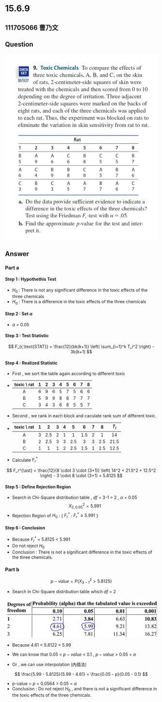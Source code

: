 # 15.6.9

## 111705066 曹乃文

## Question
![images](https://github.com/HWTeng-Course/202402-Statistics/blob/main/Images/15.6.9.jpg)

## Answer

### Part a
#### Step  1 :  Hypothethis Test
- $H_0$ : There is not any significant difference in the toxic effects of the three chemicals
- $H_a$ : There is a difference in the toxic effects of the three chemicals
#### Step  2 :  Set $\alpha$
- $\alpha$ = 0.05 
#### Step  3 :  Test Statistic

$$
F_{r,\text{STAT}} = \frac{12}{bk(k+1)} \left( \sum_{i=1}^k T_i^2 \right) - 3b(k+1)
$$

#### Step  4 :  Realized Statistic
- First , we sort the table again according to different toxic
- |  toxic \ rat |  1  |  2  |  3  |  4  |  5  |  6  |  7  |  8  |  
  | :----------: | :-: | :-: | :-: | :-: | :-: | :-: | :-: | :-: |   
  | A            | 6   |  9  |  6  |  5  |  7  |  5  |  6  |  6  |  
  | B            | 5   |  9  |  9  |  8  |  8  |  7  |  7  |  7  |  
  | C            | 3   |  4  |  3  |  6  |  8  |  5  |  5  |  7  |  
- Second , we rank in each block and caculate rank sum of different toxic.
  
- |  toxic \ rat |  1  |  2  |  3  |  4  |  5  |  6  |  7  |  8  |  $T_i$  |  
  | :----------: | :-: | :-: | :-: | :-: | :-: | :-: | :-: | :-: |   :-:   |
  | A            | 3   | 2.5 | 2   | 1   | 1   | 1.5 | 2   | 1   |   14    |
  | B            | 2   | 2.5 | 3   | 3   | 2.5 | 3   | 3   | 2.5 |   21.5  | 
  | C            | 1   | 1   | 1   | 2   | 2.5 | 1.5 | 1   | 2.5 |   12.5  |



- Calculate $F_r^{\ast}$
  
$$
F_r^{\ast} = \frac{12}{8 \cdot 3 \cdot (3+1)} \left( 14^2 + 21.5^2 + 12.5^2 \right) - 3 \cdot 8 \cdot (3+1) = 5.8125
$$
#### Step  5 :  Define Rejection Region
- Search in Chi-Square distribution table  ,  $df$ = 3-1 = 2  ,  $\alpha$ = 0.05
  $$X^2_{2,0.05} = 5.991$$
- Rejection Region of  $H_0$  :  {   $F_r^{\ast}$ : $F_r^{\ast} \geq 5.991$ }
#### Step  6 :  Conclusion
- Because $F_r^{\ast}$ = 5.8125 < 5.991
- Do not reject $H_0$
- Conclusion : There is not a significant difference in the toxic effects of the three chemicals.

### Part b
$$
p-value = P\left( X^2_{3-1} >  5.8125\right)
$$


- Search in Chi-Square distribution table  which  $df$ = 2
  
![images](https://github.com/HWTeng-Course/202402-Statistics/blob/main/Images/Chi_Square_15.6.9.JPG)
- Because 4.61 < 5.8122 < 5.99
- We can know that 0.05 < $p-value$ < 0.1 ,   $p-value$ > 0.05 = $\alpha$
  
- Or , we can use interpolation (內插法)
  
$$
\frac{5.99 - 5.8125}{5.99 - 4.61} = \frac{0.05 - p}{0.05 - 0.1}
$$

- p-value = $p$ = 0.0564 > 0.05 = $\alpha$
- Conclusion : Do not reject $H_0$ , and there is not a significant difference in the toxic effects of the three chemicals.
  
